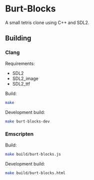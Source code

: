 # Burt-Blocks

A small tetris clone using C++ and SDL2.

## Building

### Clang

Requirements:

* SDL2
* SDL2_image
* SDL2_ttf

Build:

```sh
make
```

Development build:

```sh
make burt-blocks-dev
```

### Emscripten

Build:

```sh
make build/burt-blocks.js
```

Development build:

```sh
make build/burt-blocks.html
```
